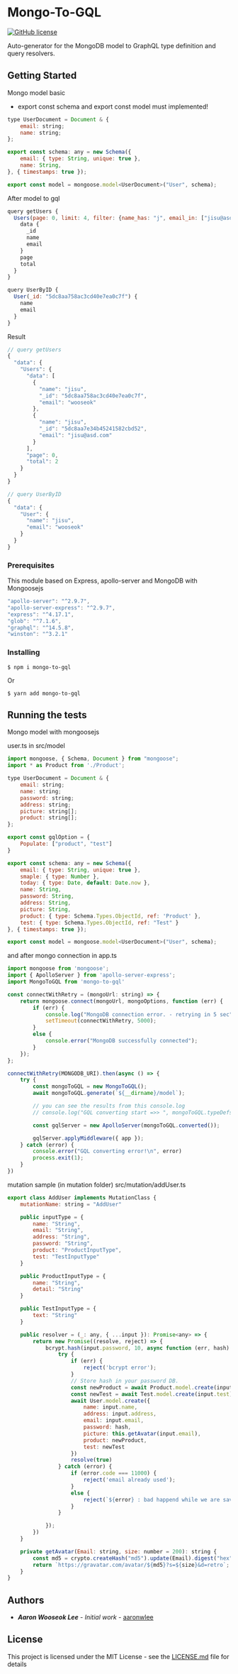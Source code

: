 # Mongo-To-GQL
<a href="https://github.com/aaronwlee/Mongo-To-GQL/blob/master/LICENSE.md"><img alt="GitHub license" src="https://img.shields.io/github/license/aaronwlee/Mongo-To-GQL"></a>

Auto-generator for the MongoDB model to GraphQL type definition and query resolvers.

## Getting Started
Mongo model basic
* export const schema and export const model must implemented!
```js
type UserDocument = Document & {
    email: string;
    name: string;
};

export const schema: any = new Schema({
    email: { type: String, unique: true },
    name: String,
}, { timestamps: true });

export const model = mongoose.model<UserDocument>("User", schema);
```

After model to gql
```js
query getUsers {
  Users(page: 0, limit: 4, filter: {name_has: "j", email_in: ["jisu@asd.com", "wooseok"]}, sort: updatedAt_asc) {
    data {
      _id
      name
      email
    }
    page
    total
  }
}

query UserByID {
  User(_id: "5dc8aa758ac3cd40e7ea0c7f") {
    name
    email
  }
}
```
Result
```js
// query getUsers
{
  "data": {
    "Users": {
      "data": [
        {
          "name": "jisu",
          "_id": "5dc8aa758ac3cd40e7ea0c7f",
          "email": "wooseok"
        },
        {
          "name": "jisu",
          "_id": "5dc8aa7e34b45241582cbd52",
          "email": "jisu@asd.com"
        }
      ],
      "page": 0,
      "total": 2
    }
  }
}

// query UserByID
{
  "data": {
    "User": {
      "name": "jisu",
      "email": "wooseok"
    }
  }
}
```

### Prerequisites

This module based on Express, apollo-server and MongoDB with Mongoosejs

```js
"apollo-server": "^2.9.7",
"apollo-server-express": "^2.9.7",
"express": "^4.17.1",
"glob": "^7.1.6",
"graphql": "^14.5.8",
"winston": "^3.2.1"
```

### Installing

```
$ npm i mongo-to-gql
```

Or

```
$ yarn add mongo-to-gql
```

## Running the tests

Mongo model with mongoosejs

user.ts in src/model
```js
import mongoose, { Schema, Document } from "mongoose";
import * as Product from './Product';

type UserDocument = Document & {
    email: string;
    name: string;
    password: string;
    address: string;
    picture: string[];
    product: string[];
};

export const gqlOption = {
    Populate: ["product", "test"]
}

export const schema: any = new Schema({
    email: { type: String, unique: true },
    smaple: { type: Number },
    today: { type: Date, default: Date.now },
    name: String,
    password: String,
    address: String,
    picture: String,
    product: { type: Schema.Types.ObjectId, ref: 'Product' },
    test: { type: Schema.Types.ObjectId, ref: "Test" }
}, { timestamps: true });

export const model = mongoose.model<UserDocument>("User", schema);

```


and after mongo connection in app.ts
```js
import mongoose from 'mongoose';
import { ApolloServer } from 'apollo-server-express';
import MongoToGQL from 'mongo-to-gql'

const connectWithRetry = (mongoUrl: string) => {
    return mongoose.connect(mongoUrl, mongoOptions, function (err) {
        if (err) {
            console.log("MongoDB connection error. - retrying in 5 sec", err);
            setTimeout(connectWithRetry, 5000);
        }
        else {
            console.error("MongoDB successfully connected");
        }
    });
};

connectWithRetry(MONGODB_URI).then(async () => {
    try {
        const mongoToGQL = new MongoToGQL();
        await mongoToGQL.generate(`${__dirname}/model`);

        // you can see the results from this console.log
        // console.log("GQL converting start =>> ", mongoToGQL.typeDefs, "\n<<= GQL converting done")

        const gqlServer = new ApolloServer(mongoToGQL.converted());

        gqlServer.applyMiddleware({ app });
    } catch (error) {
        console.error("GQL converting error!\n", error)
        process.exit(1);
    }
})
```

mutation sample (in mutation folder) src/mutation/addUser.ts
```js
export class AddUser implements MutationClass {
    mutationName: string = "AddUser"

    public inputType = {
        name: "String",
        email: "String",
        address: "String",
        password: "String",
        product: "ProductInputType",
        test: "TestInputType"
    }

    public ProductInputType = {
        name: "String",
        detail: "String"
    }

    public TestInputType = {
        text: "String"
    }

    public resolver = (_: any, { ...input }): Promise<any> => {
        return new Promise((resolve, reject) => {
            bcrypt.hash(input.password, 10, async function (err, hash) {
                try {
                    if (err) {
                        reject('bcrypt error');
                    }
                    // Store hash in your password DB.
                    const newProduct = await Product.model.create(input.product)
                    const newTest = await Test.model.create(input.test)
                    await User.model.create({
                        name: input.name,
                        address: input.address,
                        email: input.email,
                        password: hash,
                        picture: this.getAvatar(input.email),
                        product: newProduct,
                        test: newTest
                    })
                    resolve(true)
                } catch (error) {
                    if (error.code === 11000) {
                        reject('email already used');
                    }
                    else {
                        reject(`${error} : bad happend while we are saving user data`);
                    }
                }

            });
        })
    }

    private getAvatar(Email: string, size: number = 200): string {
        const md5 = crypto.createHash("md5").update(Email).digest("hex");
        return `https://gravatar.com/avatar/${md5}?s=${size}&d=retro`;
    }
}
```


## Authors

* ***Aaron Wooseok Lee*** - *Initial work* - [aaronwlee](https://github.com/aaronwlee)

## License

This project is licensed under the MIT License - see the [LICENSE.md](LICENSE.md) file for details
